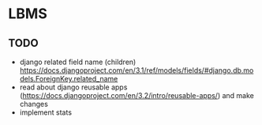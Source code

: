 # LBMS

## TODO

- django related field name (children) https://docs.djangoproject.com/en/3.1/ref/models/fields/#django.db.models.ForeignKey.related_name
- read about django reusable apps (https://docs.djangoproject.com/en/3.2/intro/reusable-apps/) and make changes
- implement stats
